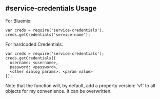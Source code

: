 
#service-credentials
Usage
-----------
For Bluemix:
```
var creds = require('service-credentials');
creds.getCredentials('service-name');

```
For hardcoded Credentials:

```
var creds = require('service-credentials');
creds.getCredentials({
  username: <username>,
  password: <password>,
  <other dialog params>: <param value>
});
```

Note that the function will, by default, add a property version: 'v1' to all objects for my convenience.
It can be overwritten.

